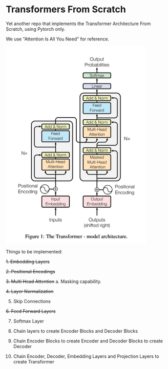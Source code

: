 # Transformers From Scratch

Yet another repo that implements the Transformer Architecture From Scratch, using Pytorch only. 

We use "Attention Is All You Need" for reference.

![Transformer Architecture as per "Attention is all you need"](image.png)

Things to be implemented: 

~~1. Embedding Layers~~

~~2. Positional Encodings~~

~~3. Multi Head Attention~~
    a. Masking capability. 

~~4. Layer Normalization~~

5. Skip Connections

~~6. Feed Forward Layers~~

7. Softmax Layer

8. Chain layers to create Encoder Blocks and Decoder Blocks

9. Chain Encoder Blocks to create Encoder and Decoder Blocks to create Decoder

10. Chain Encoder, Decoder, Embedding Layers and Projection Layers to create Transformer
